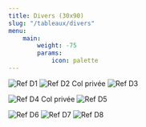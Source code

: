 ```yaml
---
title: Divers (30x90) 
slug: "/tableaux/divers"
menu:
    main: 
        weight: -75
        params:
            icon: palette
---
```


![Ref D1](divers-D1.jpg) ![Ref D2 Col privée](divers-D2.jpg) ![Ref D3](divers-D3.jpg)

![Ref D4 Col privée](divers-D4.jpg) ![Ref D5](divers-D5.jpg) 

![Ref D6](divers-D6.jpg) ![Ref D7](divers-D7.jpg) ![Ref D8](divers-D8.jpg)

